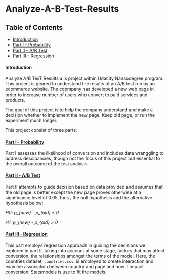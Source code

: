 # Analyze-A-B-Test-Results

## Table of Contents
- [Introduction](#introduction)
- [Part I - Probability](#probability)
- [Part II - A/B Test](#ab_test)
- [Part III - Regression](#regression)
 
<a id='intro'></a>
#### Introduction

Analyze A/B TesT Results a is project within Udacity Nanaodegree program.
This project is geared to understand the results of an A/B test run by an ecommerce website. The copmpany has developed a new web page in order to increase number of users who convert to paid services and products.

The goal of this project is to help the company understand and make a decision whether to implement the new page, Keep old page, or run the experiment much longer.
  
 This project consist of three parts: 
 
<a id='probability'></a>
#### [Part I - Probability](#probability) 
  
  Part I assesses the likelihood of conversion and includes data wranggling to address descipancies,         though not the focus of this project but essential to the overall outcome of the test analysis.

<a id='ab_test'></a>
#### [Part II - A/B Test](#ab_test) 
  
  Part II attempts to guide decision based on data provided and assumes that the old page is better         except the new page proves otherwise at a significance level of 0.05, thus , the null hypothesis and     the alternative hypothesis below:

  *H0: p_{new} - p_{old} ≤ 0*
  
  *H1: p_{new} - p_{old} > 0*
  
<a id='regression'></a>
#### [Part III - Regression](#regression)
  
  This part employs regression approach in guiding the decisions we explored in part II, taking into       account at some stage, factors that may affect conversion, the relationships amongst the terms of the     model. Here, the countries dataset, `countries.csv`, is employed to create interaction and examine       association between country and page and how it impact conversion. Statsmodels is use to fit the models.
  
